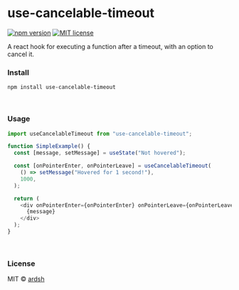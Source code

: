 # use-cancelable-timeout

[![npm version](http://img.shields.io/npm/v/use-cancelable-timeout.svg?style=flat)](https://npmjs.org/package/use-cancelable-timeout "View this project on npm")
[![MIT license](http://img.shields.io/badge/license-MIT-brightgreen.svg)](http://opensource.org/licenses/MIT)

A react hook for executing a function after a timeout, with an option to cancel
it.

### Install

```
npm install use-cancelable-timeout
```

&nbsp;

### Usage

```js
import useCancelableTimeout from "use-cancelable-timeout";

function SimpleExample() {
  const [message, setMessage] = useState("Not hovered");

  const [onPointerEnter, onPointerLeave] = useCancelableTimeout(
    () => setMessage("Hovered for 1 second!"),
    1000,
  );

  return (
    <div onPointerEnter={onPointerEnter} onPointerLeave={onPointerLeave}>
      {message}
    </div>
  );
}
```

&nbsp;

### License

MIT © [ardsh](https://github.com/ardsh)
